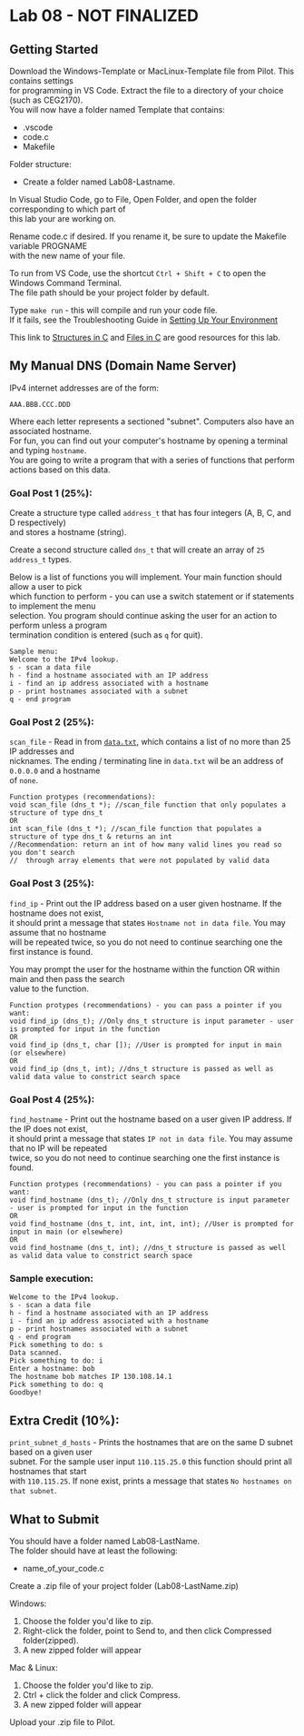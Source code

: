 # Lab 08 - NOT FINALIZED

## Getting Started

Download the Windows-Template or MacLinux-Template file from Pilot.  This contains settings  
for programming in VS Code.  Extract the file to a directory of your choice (such as CEG2170).  
You will now have a folder named Template that contains:
* .vscode
* code.c
* Makefile

Folder structure:
* Create a folder named Lab08-Lastname.

In Visual Studio Code, go to File, Open Folder, and open the folder corresponding to which part of  
this lab your are working on.

Rename code.c if desired.  If you rename it, be sure to update the Makefile variable PROGNAME  
with the new name of your file.

To run from VS Code, use the shortcut `Ctrl + Shift + C` to open the Windows Command Terminal.  
The file path should be your project folder by default.

Type `make run` - this will compile and run your code file.  
If it fails, see the Troubleshooting Guide in [Setting Up Your Environment](https://github.com/pattonsgirl/Spring2020-CEG2170)

This link to [Structures in C](https://www.geeksforgeeks.org/structures-c/) and [Files in C](https://www.geeksforgeeks.org/basics-file-handling-c/) are good resources for this lab.

## My Manual DNS (Domain Name Server)
IPv4 internet addresses are of the form:
```
AAA.BBB.CCC.DDD
```
Where each letter represents a sectioned "subnet".  Computers also have an associated hostname.  
For fun, you can find out your computer's hostname by opening a terminal and typing `hostname`.  
You are going to write a program that with a series of functions that perform actions based on this data.  

### Goal Post 1 (25%):
Create a structure type called `address_t` that has four integers (A, B, C, and D respectively)  
and stores a hostname (string).  

Create a second structure called `dns_t` that will create an array of `25` `address_t` types. 

Below is a list of functions you will implement.  Your main function should allow a user to pick  
which function to perform - you can use a switch statement or if statements to implement the menu  
selection.  You program should continue asking the user for an action to perform unless a program  
termination condition is entered (such as `q` for quit).
```
Sample menu:
Welcome to the IPv4 lookup.  
s - scan a data file
h - find a hostname associated with an IP address
i - find an ip address associated with a hostname
p - print hostnames associated with a subnet
q - end program
```

### Goal Post 2 (25%):
`scan_file` - Read in from [`data.txt`](./data.txt), which contains a list of no more than 25 IP addresses and  
nicknames.  The ending / terminating line in `data.txt` wil be an address of `0.0.0.0` and a hostname  
of `none`.
```
Function protypes (recommendations):
void scan_file (dns_t *); //scan_file function that only populates a structure of type dns_t
OR
int scan_file (dns_t *); //scan_file function that populates a structure of type dns_t & returns an int
//Recommendation: return an int of how many valid lines you read so you don't search
//  through array elements that were not populated by valid data
```

### Goal Post 3 (25%):
`find_ip` - Print out the IP address based on a user given hostname.  If the hostname does not exist,  
it should print a message that states `Hostname not in data file`.  You may assume that no hostname  
will be repeated twice, so you do not need to continue searching one the first instance is found.

You may prompt the user for the hostname within the function OR within main and then pass the search  
value to the function.
```
Function protypes (recommendations) - you can pass a pointer if you want:
void find_ip (dns_t); //Only dns_t structure is input parameter - user is prompted for input in the function
OR
void find_ip (dns_t, char []); //User is prompted for input in main (or elsewhere)
OR 
void find_ip (dns_t, int); //dns_t structure is passed as well as valid data value to constrict search space
```

### Goal Post 4 (25%):
`find_hostname` - Print out the hostname based on a user given IP address.  If the IP does not exist,  
it should print a message that states `IP not in data file`.  You may assume that no IP will be repeated  
twice, so you do not need to continue searching one the first instance is found.

```
Function protypes (recommendations) - you can pass a pointer if you want:
void find_hostname (dns_t); //Only dns_t structure is input parameter - user is prompted for input in the function
OR
void find_hostname (dns_t, int, int, int, int); //User is prompted for input in main (or elsewhere)
OR 
void find_hostname (dns_t, int); //dns_t structure is passed as well as valid data value to constrict search space
```

### Sample execution:
```
Welcome to the IPv4 lookup.  
s - scan a data file
h - find a hostname associated with an IP address
i - find an ip address associated with a hostname
p - print hostnames associated with a subnet
q - end program
Pick something to do: s
Data scanned.
Pick something to do: i
Enter a hostname: bob
The hostname bob matches IP 130.108.14.1
Pick something to do: q
Goodbye!

```

## Extra Credit (10%):
`print_subnet_d_hosts` - Prints the hostnames that are on the same D subnet based on a given user  
subnet.  For the sample user input `110.115.25.0` this function should print all hostnames that start  
with `110.115.25`.  If none exist, prints a message that states `No hostnames on that subnet`.

## What to Submit
You should have a folder named Lab08-LastName.  
The folder should have at least the following:
* name_of_your_code.c  

Create a .zip file of your project folder (Lab08-LastName.zip)

Windows:
1. Choose the folder you'd like to zip.
2. Right-click the folder, point to Send to, and then click Compressed folder(zipped). 
3. A new zipped folder will appear 
 
Mac & Linux:
1. Choose the folder you'd like to zip.
2. Ctrl + click the folder and click Compress. 
3. A new zipped folder will appear 

Upload your .zip file to Pilot.